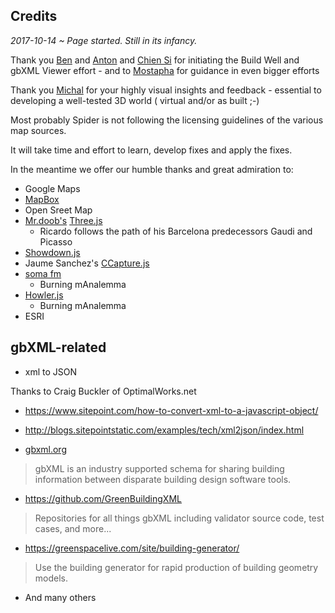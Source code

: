 
## Credits

_2017-10-14 ~ Page started. Still in its infancy._


Thank you [Ben]( https://github.com/bwelle ) and [Anton]( https://github.com/antonszilasi ) and [Chien Si]( https://github.com/chiensiTB ) for initiating the Build Well and gbXML Viewer effort - and to [Mostapha]( https://github.com/mostaphaRoudsari ) for guidance in even bigger efforts

Thank you [Michal]( https://github.com/mdengusiak ) for your highly visual insights and feedback - essential to developing a well-tested 3D world ( virtual and/or as built ;-)

Most probably Spider is not following the licensing guidelines of the various map sources.

It will take time and effort to learn, develop fixes and apply the fixes.

In the meantime we offer our humble thanks and great admiration to:

* Google Maps
* [MapBox]( https://www.mapbox.com/ )
* Open Sreet Map
* [Mr.doob's]( http://mrdoob.com/ ) [Three.js]( https://threejs.org/ )
	* Ricardo follows the path of his Barcelona predecessors Gaudi and Picasso
* [Showdown.js]( https://github.com/showdownjs/showdown )
* Jaume Sanchez's [CCapture.js]( https://github.com/spite/ccapture.js/ )
* [soma fm]( https://soma.fm] )
	* Burning mAnalemma
* [Howler.js]( https://github.com/goldfire/howler.js )
	* Burning mAnalemma
* ESRI

## gbXML-related

* xml to JSON

Thanks to Craig Buckler of OptimalWorks.net

* https://www.sitepoint.com/how-to-convert-xml-to-a-javascript-object/
* http://blogs.sitepointstatic.com/examples/tech/xml2json/index.html


* [gbxml.org]( http://www.gbxml.org/ )
> gbXML is an industry supported schema for sharing building information between disparate building design software tools.

* <https://github.com/GreenBuildingXML>
> Repositories for all things gbXML including validator source code, test cases, and more...

* <https://greenspacelive.com/site/building-generator/>
> Use the building generator for rapid production of building geometry models.

* And many others

